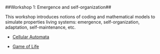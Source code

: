 
##Workshop 1: Emergence and self-organization##

This workshop introduces notions of coding and mathematical models to simulate properties living systems: emergence, self-organization, adaptation, self-maintenance, etc.

* [Cellular Automata](http://nbviewer.jupyter.org/github/IsaacLab/LaboratorioIntangible/blob/master/T1/T1.1-Cellular-automata.ipynb)

* [Game of Life](http://nbviewer.jupyter.org/github/IsaacLab/LaboratorioIntangible/blob/master/T1/T1.2-Game-of-life.ipynb)
